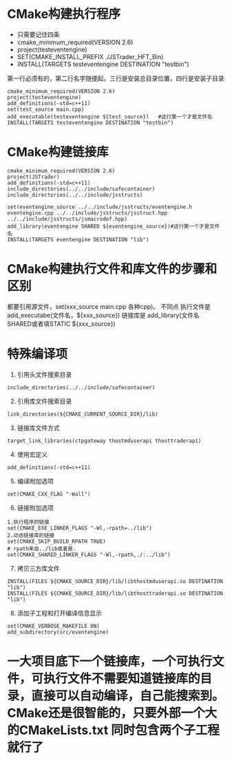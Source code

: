 # CMake构建执行程序

- 只需要记住四条
- cmake_minimum_required(VERSION 2.6)
- project(testeventengine)
- SET(CMAKE_INSTALL_PREFIX ./JSTrader_HFT_Bin)
- INSTALL(TARGETS testeventengine DESTINATION "testbin")

第一行必须有的，第二行名字随便起，三行是安装总目录位置，四行是安装子目录


```
cmake_minimum_required(VERSION 2.6)
project(testeventengine)
add_definitions(-std=c++11)
set(test_source main.cpp)
add_executable(testeventengine ${test_source})   #这行第一个才是文件名
INSTALL(TARGETS testeventengine DESTINATION "testbin")
```
# CMake构建链接库

```
cmake_minimum_required(VERSION 2.6)
project(JSTrader)
add_definitions(-std=c++11)
include_directories(../../include/safecontainer)
include_directories(../../include/jsstructs)

set(eventengine_source ../../include/jsstructs/eventengine.h eventengine.cpp ../../include/jsstructs/jsstruct.hpp ../../include/jsstructs/jsmacrodef.hpp)
add_library(eventengine SHARED ${eventengine_source})#这行第一个才是文件名
INSTALL(TARGETS eventengine DESTINATION "lib")
```
# CMake构建执行文件和库文件的步骤和区别
都要引用源文件，set(xxx_source main.cpp 各种cpp)。
不同点 执行文件是add_executabe(文件名，${xxx_source})
链接库是 add_library(文件名 SHARED或者填STATIC ${xxx_source})

# 特殊编译项

1. 引用头文件搜索目录

```
include_directories(../../include/safecontainer)
```
2. 引用库文件搜索目录


```
link_directories(${CMAKE_CURRENT_SOURCE_DIR}/lib)
```

3. 链接库文件方式

```
target_link_libraries(ctpgateway thostmduserapi thosttraderapi)
```

4. 使用宏定义

```
add_definitions(-std=c++11)
```

5. 编译附加选项

```
set(CMAKE_CXX_FLAG "-Wall")
```

6. 链接附加选项

```
1.执行程序的链接
set(CMAKE_EXE_LINKER_FLAGS "-Wl,-rpath=../lib")
2.动态链接库的链接
set(CMAKE_SKIP_BUILD_RPATH TRUE)
# rpath来自../lib或者是.
set(CMAKE_SHARED_LINKER_FLAGS "-Wl,-rpath,./:../lib")
```
7. 拷贝三方库文件

```
INSTALL(FILES ${CMAKE_SOURCE_DIR}/lib/libthostmduserapi.so DESTINATION "lib")
INSTALL(FILES ${CMAKE_SOURCE_DIR}/lib/libthosttraderapi.so DESTINATION "lib")
```
8. 添加子工程和打开编译信息显示

```
set(CMAKE_VERBOSE_MAKEFILE ON)
add_subdirectory(src/eventengine)
```
# 一大项目底下一个链接库，一个可执行文件，可执行文件不需要知道链接库的目录，直接可以自动编译，自己能搜索到。CMake还是很智能的，只要外部一个大的CMakeLists.txt 同时包含两个子工程就行了
